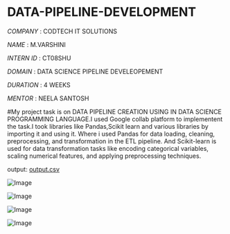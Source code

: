 # DATA-PIPELINE-DEVELOPMENT

*COMPANY* : CODTECH IT SOLUTIONS

*NAME* : M.VARSHINI

*INTERN ID* : CT08SHU

*DOMAIN* : DATA SCIENCE PIPELINE DEVELEOPEMENT

*DURATION* : 4 WEEKS

*MENTOR* : NEELA SANTOSH 

#My project task is on DATA PIPELINE CREATION USING IN DATA SCIENCE PROGRAMMING LANGUAGE.I used Google collab platform to implementent the task.I took libraries like Pandas,Scikit learn and various libraries by importing it and using it. Where i used Pandas  for data loading, cleaning, preprocessing, and transformation in the ETL pipeline.  And Scikit-learn is used for data transformation tasks like encoding categorical variables, scaling numerical features, and applying preprocessing techniques.

output:
[output.csv](https://github.com/user-attachments/files/18908001/output.csv)

![Image](https://github.com/user-attachments/assets/4da49716-71d7-4b82-865a-538971273059)

![Image](https://github.com/user-attachments/assets/474dae93-cf0b-4f7c-b47e-f53ca5a4ad12)

![Image](https://github.com/user-attachments/assets/42a84783-ae5f-4e74-85a3-732bf22ab7d9)

![Image](https://github.com/user-attachments/assets/f0a75334-0646-4367-be6e-400d363e2f6b)


